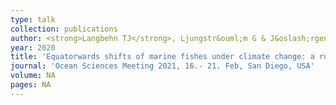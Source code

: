```yaml
---
type: talk
collection: publications
author: <strong>Langbehn TJ</strong>, Ljungstr&ouml;m G & J&oslash;rgensen C
year: 2020
title: 'Equatorwards shifts of marine fishes under climate change: a rule rather than exception?'
journal: 'Ocean Sciences Meeting 2021, 16.- 21. Feb, San Diego, USA'
volume: NA
pages: NA
---
```

